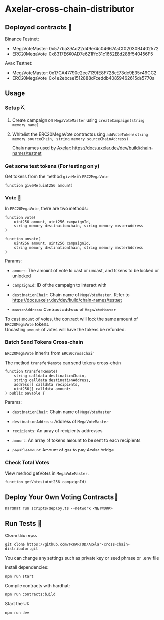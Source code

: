 # Axelar-cross-chain-distributor


## Deployed contracts 🥳

Binance Testnet:
- MegaVoteMaster: 0x577ba39Ad22d49e74c04667A5Cf02030B4402572
- ERC20MegaVote: 0x8317E660AD7e621Ffc31c1652E8d288f540456F5

Avax Testnet:
- MegaVoteMaster: 0x17CA47790e2ec7139fE8F728eE73dc9E35e49CC2
- ERC20MegaVote: 0x4e2ebcee1512888d7ceddb40859462615de5770a

## Usage

### Setup ⛏️

1. Create campaign on `MegaVoteMaster` using `createCampaign(string memory name)`
2. Whitelist the ERC20MegaVote contracts using `addVoteToken(string memory sourceChain, string memory sourceChainAddress)`
    
    Chain names used by Axelar: https://docs.axelar.dev/dev/build/chain-names/testnet

### Get some test tokens (For testing only)

Get tokens from the method `giveMe` in `ERC2MegaVote`

```solidity
function giveMe(uint256 amount)
```

### Vote 📮

In `ERC20MegaVote`, there are two methods:

```solidity
function vote(
    uint256 amount, uint256 campaignId,
    string memory destinationChain, string memory masterAddress
) 
```

```solidity
function unvote(
    uint256 amount, uint256 campaignId,
    string memory destinationChain, string memory masterAddress
) 
```

Params:

- `amount`: The amount of vote to cast or uncast, and tokens to be locked or unlocked

- `campaignId`: ID of the campaign to interact with

- `destinationChain`: Chain name of `MegaVoteMaster`. Refer to https://docs.axelar.dev/dev/build/chain-names/testnet

- `masterAddress`: Contract address of `MegaVoteMaster`

To cast `amount` of votes, the contract will lock the same amount of `ERC20MegaVote` tokens.  
Uncasting `amount` of votes will have the tokens be refunded.

### Batch Send Tokens Cross-chain

`ERC20MegaVote` inherits from `ERC20CrossChain`

The method `transferRemote` can send tokens cross-chain

```solidity
function transferRemote(
    string calldata destinationChain,
    string calldata destinationAddress,
    address[] calldata recipients,
    uint256[] calldata amounts
) public payable {
```

Params:

- `destinationChain`: Chain name of `MegaVoteMaster`

- `destinationAddress`: Address of `MegaVoteMaster`

- `recipients`:  An array of recipients addresses

- `amount`: An array of tokens amount to be sent to each recipients

- `payableAmount` Amount of gas to pay Axelar bridge

### Check Total Votes

View method getVotes in `MegaVoteMaster`.

```solidity
function getVotes(uint256 campaignId)
```

## Deploy Your Own Voting Contracts🚀

```
hardhat run scripts/deploy.ts --network <NETWORK>
```

## Run Tests 🤖

Clone this repo:
```basg
git clone https://github.com/0xKARTOD/Axelar-cross-chain-distributor.git
```

You can change any settings such as private key or seed phrase on .env file

Install dependencies:
```basg
npm run start
```

Compile contracts with hardhat:
```basg
npm run contracts:build
```

Start the UI:
```basg
npm run dev
```